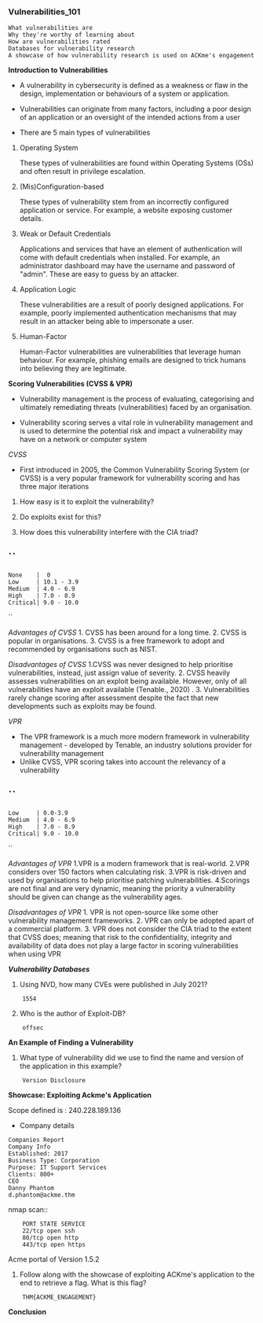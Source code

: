 ###  Vulnerabilities_101

```
What vulnerabilities are
Why they're worthy of learning about
How are vulnerabilities rated
Databases for vulnerability research
A showcase of how vulnerability research is used on ACKme's engagement
```
**Introduction to Vulnerabilities**

- A vulnerability in cybersecurity is defined as a weakness or flaw in the design, 	       implementation or behaviours of a system or application.
- Vulnerabilities can originate from many factors, including a poor design of an          application or an oversight of the intended actions from a user

- There are 5 main types of vulnerabilities

1. Operating System

	These types of vulnerabilities are found within Operating Systems (OSs) and often result in privilege escalation.

2. (Mis)Configuration-based

	These types of vulnerability stem from an incorrectly configured application or service. For example, a website exposing customer details.

3. Weak or Default Credentials

	Applications and services that have an element of authentication will come with default credentials when installed. For example, an administrator dashboard may have the username and password of "admin". These are easy to guess by an attacker. 

4. Application Logic

	These vulnerabilities are a result of poorly designed applications. For example, poorly implemented authentication mechanisms that may result in an attacker being able to impersonate a user.

5. Human-Factor

	Human-Factor vulnerabilities are vulnerabilities that leverage human behaviour. For example, phishing emails are designed to trick humans into believing they are legitimate.


**Scoring Vulnerabilities (CVSS & VPR)**

- Vulnerability management is the process of evaluating, categorising and ultimately remediating threats (vulnerabilities) faced by an organisation.

- Vulnerability scoring serves a vital role in vulnerability management and is used to determine the potential risk and impact a vulnerability may have on a network or computer system

*CVSS*

- First introduced in 2005, the Common Vulnerability Scoring System (or CVSS) is a very popular framework for vulnerability scoring and has three major iterations

 1. How easy is it to exploit the vulnerability?

 2. Do exploits exist for this?

 3. How does this vulnerability interfere with the CIA triad?

``
 ---------------------------
	None	|  0
	Low	    | 10.1 - 3.9
	Medium	| 4.0 - 6.9
	High	| 7.0 - 8.9
	Critical| 9.0 - 10.0
``

*Advantages of CVSS*
	1. CVSS has been around for a long time.
	2. CVSS is popular in organisations.
	3. CVSS is a free framework to adopt and recommended by organisations such as NIST.

*Disadvantages of CVSS*
	1.CVSS was never designed to help prioritise vulnerabilities, instead, just assign    value of severity.
	2. CVSS heavily assesses vulnerabilities on an exploit being available. However, only  of all vulnerabilities have an exploit available (Tenable., 2020) .
	3. Vulnerabilities rarely change scoring after assessment despite the fact that new developments such as exploits may be found.

*VPR*

- The VPR framework is a much more modern framework in vulnerability management - developed by Tenable, an industry solutions provider for vulnerability management
- Unlike CVSS, VPR scoring takes into account the relevancy of a vulnerability


``
 ---------------------------
	Low	    | 0.0-3.9
	Medium	| 4.0 - 6.9
	High	| 7.0 - 8.9
	Critical| 9.0 - 10.0
``

*Advantages of VPR*
	1.VPR is a modern framework that is real-world.
	2.VPR considers over 150 factors when calculating risk.
	3.VPR is risk-driven and used by organisations to help prioritise patching vulnerabilities.
	4.Scorings are not final and are very dynamic, meaning the priority a vulnerability should be given can change as the vulnerability ages.

*Disadvantages of VPR*
	1. VPR is not open-source like some other vulnerability management frameworks.
	2. VPR can only be adopted apart of a commercial platform.
	3. VPR does not consider the CIA triad to the extent that CVSS does; meaning that risk to the confidentiality, integrity and availability of data does not play a large factor in scoring vulnerabilities when using VPR

***Vulnerability Databases***

1. Using NVD, how many CVEs were published in July 2021?
```
	1554
```
2. Who is the author of Exploit-DB?
```
 	offsec
```

**An Example of Finding a Vulnerability**

1. What type of vulnerability did we use to find the name and version of the application in this example?
```
	Version Disclosure
```

**Showcase: Exploiting Ackme's Application**

Scope defined is : 240.228.189.136

- Company details
	
```
Companies Report
Company Info
Established: 2017
Business Type: Corporation
Purpose: IT Support Services
Clients: 800+
CEO
Danny Phantom
d.phantom@ackme.thm
```
nmap scan::
```
	PORT STATE SERVICE
	22/tcp open ssh
	80/tcp open http
	443/tcp open https
```
Acme portal of Version 1.5.2

1. Follow along with the showcase of exploiting ACKme's application to the end to retrieve a flag. What is this flag?
```
	THM{ACKME_ENGAGEMENT}

```

**Conclusion**